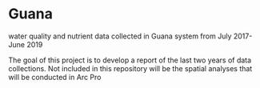 # Guana
water quality and nutrient data collected in Guana system from July 2017-June 2019

The goal of this project is to develop a report of the last two years of data collections. Not included in this repository will be the spatial analyses that will be conducted in Arc Pro
